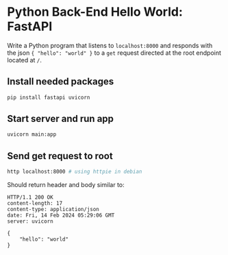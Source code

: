 # Python Back-End Hello World: FastAPI

Write a Python program that listens to `localhost:8000` and responds
with the json `{ "hello": "world" }` to a `get` request directed at the
root endpoint located at `/`.

## Install needed packages

```bash
pip install fastapi uvicorn
```

## Start server and run app

```bash
uvicorn main:app
```

## Send get request to root

```bash
http localhost:8000 # using httpie in debian
```

Should return header and body similar to:

```text
HTTP/1.1 200 OK
content-length: 17
content-type: application/json
date: Fri, 14 Feb 2024 05:29:06 GMT
server: uvicorn

{
    "hello": "world"
}
```
